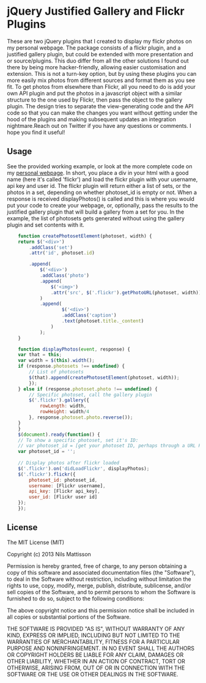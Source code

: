 # jQuery Justified Gallery and Flickr Plugins
These are two jQuery plugins that I created to display my flickr photos on my personal webpage. The package consists of a flickr plugin, and a justified gallery plugin, but could be extended with more presentation and or source/plugins. This duo differ from all the other solutions I found out there by being more hacker-friendly, allowing easier customisation and extension.
This is not a turn-key option, but by using these plugins you can more easily mix photos from different sources and format them as you see fit. To get photos from elsewhere than Flickr, all you need to do is add your own API plugin and put the photos in a javascript object with a similar structure to the one used by Flickr, then pass the object to the gallery plugin.
The design tries to separate the view-generating code and the API code so that you can make the changes you want without getting under the hood of the plugins and making subsequent updates an integration nightmare.Reach out on Twitter if you have any questions or comments. I hope you find it useful!

## Usage
See the provided working example, or look at the more complete code on my [personal webpage](http://nmattisson.com/).
In short, you place a div in your html with a good name (here it's called 'flickr') and load the flickr plugin with your username, api key and user id. The flickr plugin will return either a list of sets, or the photos in a set, depending on whether photoset_id is empty or not.
When a response is received displayPhotos() is called and this is where you would put your code to create your webpage, or, optionally, pass the results to the justified gallery plugin that will build a gallery from a set for you. In the example, the list of photosets gets generated without using the gallery plugin and set contents with it.

```javascript
    function createPhotosetElement(photoset, width) {
    return $('<div>')
        .addClass('set')
        .attr('id', photoset.id)

        .append(
            $('<div>')
            .addClass('photo')
            .append(
                $('<img>')
                .attr('src', $('.flickr').getPhotoURL(photoset, width))
            )
            .append(
                    $('<div>')
                    .addClass('caption')
                    .text(photoset.title._content)
                )
            );
    }

    function displayPhotos(event, response) {
    var that = this;
    var width = $(this).width();
    if (response.photosets !== undefined) {
        // List of photosets
        $(that).append(createPhotosetElement(photoset, width));
        });
    } else if (response.photoset.photo !== undefined) {
        // Specific photoset, call the gallery plugin
        $('.flickr').gallery({
            rowLength: width,
            rowHeight: width/4
        }, response.photoset.photo.reverse());
    }
    }
    $(document).ready(function() {
    // To show a specific photoset, set it's ID:
    // var photoset_id = [get your photoset ID, perhaps through a URL Parameter]
    var photoset_id = '';
    
    // Display photos after flickr loaded
    $('.flickr').on('didLoadFlickr', displayPhotos);
    $('.flickr').flickr({
        photoset_id: photoset_id,
        username: [Flickr username],
        api_key: [Flickr api_key],
        user_id: [Flickr user id]
    });
    });
```

## License

The MIT License (MIT)

Copyright (c) 2013 Nils Mattisson

Permission is hereby granted, free of charge, to any person obtaining a copy
of this software and associated documentation files (the "Software"), to deal
in the Software without restriction, including without limitation the rights
to use, copy, modify, merge, publish, distribute, sublicense, and/or sell
copies of the Software, and to permit persons to whom the Software is
furnished to do so, subject to the following conditions:

The above copyright notice and this permission notice shall be included in
all copies or substantial portions of the Software.

THE SOFTWARE IS PROVIDED "AS IS", WITHOUT WARRANTY OF ANY KIND, EXPRESS OR
IMPLIED, INCLUDING BUT NOT LIMITED TO THE WARRANTIES OF MERCHANTABILITY,
FITNESS FOR A PARTICULAR PURPOSE AND NONINFRINGEMENT. IN NO EVENT SHALL THE
AUTHORS OR COPYRIGHT HOLDERS BE LIABLE FOR ANY CLAIM, DAMAGES OR OTHER
LIABILITY, WHETHER IN AN ACTION OF CONTRACT, TORT OR OTHERWISE, ARISING FROM,
OUT OF OR IN CONNECTION WITH THE SOFTWARE OR THE USE OR OTHER DEALINGS IN
THE SOFTWARE.


